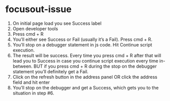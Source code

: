 # focusout-issue
1. On initial page load you see Success label
2. Open developer tools
3. Press cmd + R
4. You’ll either see Success or Fail (usually it’s a Fail). Press cmd + R.
5. You’ll stop on a debugger statement in js code. Hit Continue script execution.
6. The result will be success. Every time you press cmd + R after that will lead you to Success in case you continue script execution every time in-between.
BUT if you press cmd + R during the stop on the debugger statement you’ll definitely get a Fail.
7. Click on the refresh button in the address panel OR click the address field and hit enter
8. You’ll stop on the debugger and get a Success, which gets you to the situation in step #6.
